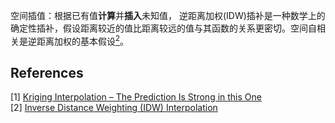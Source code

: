 空间插值：根据已有值**计算**并**插入**未知值，
逆距离加权(IDW)插补是一种数学上的确定性插补，假设距离较近的值比距离较远的值与其函数的关系更密切。空间自相关是逆距离加权的基本假设[<sup>2</sup>](#refer-anchor)。















































<div id="refer-anchor"></div>

## References  
[1] [Kriging Interpolation – The Prediction Is Strong in this One](https://gisgeography.com/kriging-interpolation-prediction/)  
[2] [Inverse Distance Weighting (IDW) Interpolation](https://gisgeography.com/inverse-distance-weighting-idw-interpolation/)  
